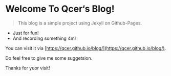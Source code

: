 # Welcome To Qcer‘s Blog!
> This blog is a simple project using Jekyll on Github-Pages.

 - Just for fun!
 - And recording something 4m!
 
You can visit it via [https://qcer.github.io/blog/](https://qcer.github.io/blog/).

Do feel free to give me some suggetsion.

Thanks for yuor visit!
 